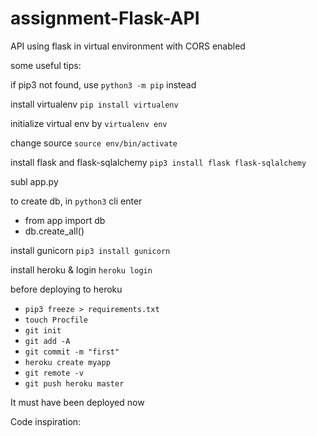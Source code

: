 # assignment-Flask-API
API using flask in virtual environment with CORS enabled

some useful tips:

if pip3 not found, use `python3 -m pip` instead

install virtualenv `pip install virtualenv`

initialize virtual env by `virtualenv env`

change source `source env/bin/activate`

install flask and flask-sqlalchemy `pip3 install flask flask-sqlalchemy`

subl app.py

to create db, in `python3` cli enter 
* from app import db
* db.create_all()

install gunicorn `pip3 install gunicorn`

install heroku & login `heroku login`

before deploying to heroku
* `pip3 freeze > requirements.txt`
* `touch Procfile`
* `git init`
* `git add -A`
* `git commit -m "first"`
* `heroku create myapp`
* `git remote -v`
* `git push heroku master`

It must have been deployed now



Code inspiration: 
